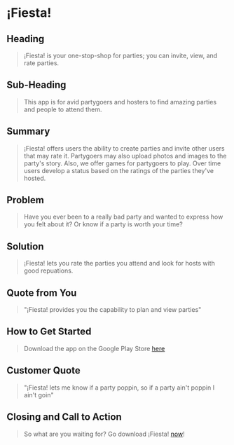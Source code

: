 # ¡Fiesta! #

## Heading ##
  > ¡Fiesta! is your one-stop-shop for parties; you can invite, view, and rate parties.

## Sub-Heading ##
  > This app is for avid partygoers and hosters to find amazing parties and people to attend them.

## Summary ##
  > ¡Fiesta! offers users the ability to create parties and invite other users that may rate it. Partygoers may also upload photos and images to the party's story. Also, we offer games for partygoers to play. Over time users develop a status based on the ratings of the parties they've hosted.

## Problem ##
  > Have you ever been to a really bad party and wanted to express how you felt about it? Or know if a party is worth your time?

## Solution ##
  > ¡Fiesta! lets you rate the parties you attend and look for hosts with good repuations.

## Quote from You ##
  > "¡Fiesta! provides you the capability to plan and view parties"

## How to Get Started ##
  > Download the app on the Google Play Store [here]()

## Customer Quote ##
  > "¡Fiesta! lets me know if a party poppin, so if a party ain't poppin I ain't goin"

## Closing and Call to Action ##
  > So what are you waiting for? Go download ¡Fiesta! [now]()!
